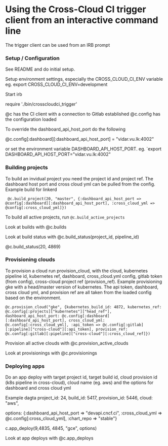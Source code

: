 # Using the Cross-Cloud CI trigger client from an interactive command line

The trigger client can be used from an IRB prompt

### Setup / Configuration

See README and do initial setup.

Setup environment settings, especially the CROSS_CLOUD_CI_ENV variable
  eg. export CROSS_CLOUD_CI_ENV=development

Start irb

require './bin/crosscloudci_trigger'

@c has the CI client with a connection to Gitlab established
@c.config has the configuration loaded

To override the dashboard_api_host_port do the following

@c.config[:dashboard][:dashboard_api_host_port] = "vidar.vu.lk:4002"

or set the environment variable DASHBOARD_API_HOST_PORT. eg. `export DASHBOARD_API_HOST_PORT="vidar.vu.lk:4002"


### Building projects

To build an invidual project you need the project id and project ref.  The dashboard host port and cross cloud yml can be pulled from the config.  Example build for linkerd

```
 @c.build_project(20, "master", {:dashboard_api_host_port => @config[:dashboard][:dashboard_api_host_port], :cross_cloud_yml => @config[:cross_cloud_yml]}) 
```

To build all active projects, run `@c.build_active_projects`

Look at builds with @c.builds

Look at build status with @c.build_status(project_id, pipeline_id)

@c.build_status(20, 4869)  

### Provisioning clouds


To provision a cloud run provision_cloud, with the cloud, kubernetes pipeline id, kubernetes ref, dashboard, cross_cloud.yml config, gitlab token (from config), cross-cloud project ref (provision_ref).  Example provisioning gke with a head/master version of kubernetes.  The api token, dashboard, cross cloud yml, and provision ref are all taken from the loaded config based on the environment.

```
@c.provision_cloud("gke", {kubernetes_build_id: 4872, kubernetes_ref: @c.config[:projects]["kubernetes"]["head_ref"], dashboard_api_host_port: @c.config[:dashboard][:dashboard_api_host_port], cross_cloud_yml: @c.config[:cross_cloud_yml], :api_token => @c.config[:gitlab][:pipeline]["cross-cloud"][:api_token], provision_ref: @c.config[:gitlab][:pipeline]["cross-cloud"][:cross_cloud_ref]}) 
```

Provision all active clouds with @c.provision_active_clouds

Look at provisionings with @c.provisionings

### Deploying apps

Do an app deploy with target project id, target build id, cloud provision id (k8s pipeline in cross-cloud), cloud name (eg. aws) and the options for dashboard and cross cloud yml

Example dagta
  project_id: 24,
  build_id: 5417,
  provision_id: 5446,
  cloud: "aws",

  options: {:dashboard_api_host_port => "devapi.cncf.ci", :cross_cloud_yml => @c.config[:cross_cloud_yml], :chart_repo => "stable"}

c.app_deploy(9,4835, 4845, "gce", options)

Look at app deploys with @c.app_deploys
